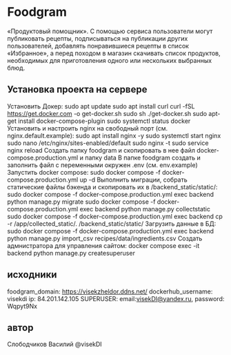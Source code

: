 # Foodgram
«Продуктовый помощник». С помощью сервиса пользователи могут публиковать рецепты, подписываться на публикации других пользователей, добавлять понравившиеся рецепты в список «Избранное», а перед походом в магазин скачивать список продуктов, необходимых для приготовления одного или нескольких выбранных блюд.

## Установка проекта на сервере
Установить Докер:
sudo apt update
sudo apt install curl
curl -fSL https://get.docker.com -o get-docker.sh
sudo sh ./get-docker.sh
sudo apt-get install docker-compose-plugin
sudo systemctl status docker
Установить и настроить nginx на свободный порт (см. nginx.default.example):
sudo apt install nginx -y
sudo systemctl start nginx
sudo nano /etc/nginx/sites-enabled/default
sudo nginx -t
sudo service nginx reload
Создать папку foodgram и скопировать в нее файл docker-compose.production.yml и папку data
В папке foodgram создать и заполнить файл с переменными окружен .env (см. env.example)
Запустить docker compose:
sudo docker compose -f docker-compose.production.yml up -d
Выполнить миграции, собрать статические файлы бэкенда и скопировать их в /backend_static/static/:
sudo docker compose -f docker-compose.production.yml exec backend python manage.py migrate
sudo docker compose -f docker-compose.production.yml exec backend python manage.py collectstatic
sudo docker compose -f docker-compose.production.yml exec backend cp -r /app/collected_static/. /backend_static/static/
Загрузить данные в БД:
sudo docker compose -f docker-compose.production.yml exec backend python manage.py import_csv recipes/data/ingredients.csv
Создать адмнистратора для управления сайтом:
docker compose exec -it backend python manage.py createsuperuser


## исходники
foodgram_domain: https://visekzheldor.ddns.net/
dockerhub_username: visekdi
ip: 84.201.142.105
SUPERUSER: email:visekDI@yandex.ru,
           password: Wqpyt9Nx

## автор
Слободчиков Василий @visekDI
